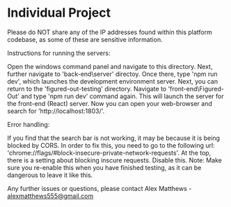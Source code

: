 # Individual Project
 
Please do NOT share any of the IP addresses found within this platform codebase, as some of these are sensitive information. 


Instructions for running the servers: 

Open the windows command panel and navigate to this directory. 
Next, further navigate to 'back-end\server' directoy.
Once there, type 'npm run dev', which launches the development environment server.
Next, you can return to the 'figured-out-testing' directory. 
Navigate to 'front-end\Figured-Out' and type 'npm run dev' command again.
This will launch the server for the front-end (React) server.
Now you can open your web-browser and search for 'http://localhost:1803/'. 


Error handling: 

If you find that the search bar is not working, it may be because it is being blocked by CORS. 
In order to fix this, you need to go to the following url: 'chrome://flags/#block-insecure-private-network-requests'.
At the top, there is a setting about blocking inscure requests. Disable this. 
Note: Make sure you re-enable this when you have finished testing, as it can be dangerous to leave it like this. 

Any further issues or questions, please contact Alex Matthews - alexmatthews555@gmail.com